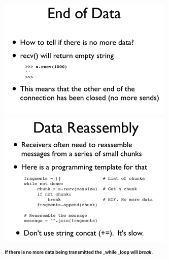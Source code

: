 ![](/assets/chunk1.PNG)

![](/assets/chunk.PNG)

#### If there is no more data being transmitted the _**while **_loop will _**break**_**.**



